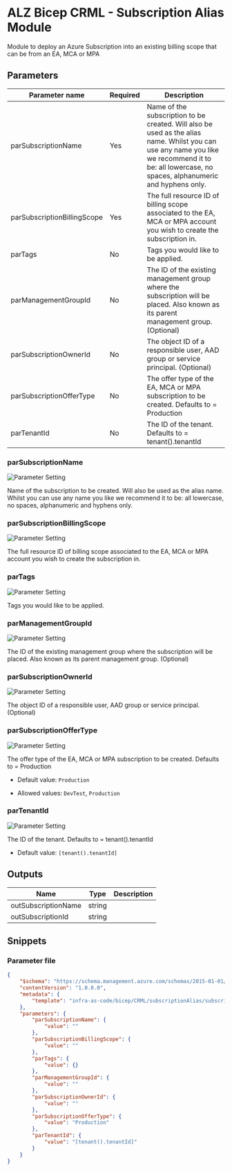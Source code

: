# ALZ Bicep CRML - Subscription Alias Module

Module to deploy an Azure Subscription into an existing billing scope that can be from an EA, MCA or MPA

## Parameters

Parameter name | Required | Description
-------------- | -------- | -----------
parSubscriptionName | Yes      | Name of the subscription to be created. Will also be used as the alias name. Whilst you can use any name you like we recommend it to be: all lowercase, no spaces, alphanumeric and hyphens only.
parSubscriptionBillingScope | Yes      | The full resource ID of billing scope associated to the EA, MCA or MPA account you wish to create the subscription in.
parTags        | No       | Tags you would like to be applied.
parManagementGroupId | No       | The ID of the existing management group where the subscription will be placed. Also known as its parent management group. (Optional)
parSubscriptionOwnerId | No       | The object ID of a responsible user, AAD group or service principal. (Optional)
parSubscriptionOfferType | No       | The offer type of the EA, MCA or MPA subscription to be created. Defaults to = Production
parTenantId    | No       | The ID of the tenant. Defaults to = tenant().tenantId

### parSubscriptionName

![Parameter Setting](https://img.shields.io/badge/parameter-required-orange?style=flat-square)

Name of the subscription to be created. Will also be used as the alias name. Whilst you can use any name you like we recommend it to be: all lowercase, no spaces, alphanumeric and hyphens only.

### parSubscriptionBillingScope

![Parameter Setting](https://img.shields.io/badge/parameter-required-orange?style=flat-square)

The full resource ID of billing scope associated to the EA, MCA or MPA account you wish to create the subscription in.

### parTags

![Parameter Setting](https://img.shields.io/badge/parameter-optional-green?style=flat-square)

Tags you would like to be applied.

### parManagementGroupId

![Parameter Setting](https://img.shields.io/badge/parameter-optional-green?style=flat-square)

The ID of the existing management group where the subscription will be placed. Also known as its parent management group. (Optional)

### parSubscriptionOwnerId

![Parameter Setting](https://img.shields.io/badge/parameter-optional-green?style=flat-square)

The object ID of a responsible user, AAD group or service principal. (Optional)

### parSubscriptionOfferType

![Parameter Setting](https://img.shields.io/badge/parameter-optional-green?style=flat-square)

The offer type of the EA, MCA or MPA subscription to be created. Defaults to = Production

- Default value: `Production`

- Allowed values: `DevTest`, `Production`

### parTenantId

![Parameter Setting](https://img.shields.io/badge/parameter-optional-green?style=flat-square)

The ID of the tenant. Defaults to = tenant().tenantId

- Default value: `[tenant().tenantId]`

## Outputs

Name | Type | Description
---- | ---- | -----------
outSubscriptionName | string |
outSubscriptionId | string |

## Snippets

### Parameter file

```json
{
    "$schema": "https://schema.management.azure.com/schemas/2015-01-01/deploymentParameters.json#",
    "contentVersion": "1.0.0.0",
    "metadata": {
        "template": "infra-as-code/bicep/CRML/subscriptionAlias/subscriptionAlias.json"
    },
    "parameters": {
        "parSubscriptionName": {
            "value": ""
        },
        "parSubscriptionBillingScope": {
            "value": ""
        },
        "parTags": {
            "value": {}
        },
        "parManagementGroupId": {
            "value": ""
        },
        "parSubscriptionOwnerId": {
            "value": ""
        },
        "parSubscriptionOfferType": {
            "value": "Production"
        },
        "parTenantId": {
            "value": "[tenant().tenantId]"
        }
    }
}
```
